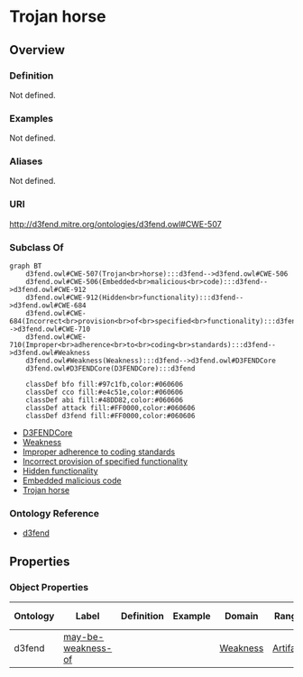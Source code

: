 # Trojan horse

## Overview

### Definition
Not defined.

### Examples
Not defined.

### Aliases
Not defined.

### URI
http://d3fend.mitre.org/ontologies/d3fend.owl#CWE-507

### Subclass Of
```mermaid
graph BT
    d3fend.owl#CWE-507(Trojan<br>horse):::d3fend-->d3fend.owl#CWE-506
    d3fend.owl#CWE-506(Embedded<br>malicious<br>code):::d3fend-->d3fend.owl#CWE-912
    d3fend.owl#CWE-912(Hidden<br>functionality):::d3fend-->d3fend.owl#CWE-684
    d3fend.owl#CWE-684(Incorrect<br>provision<br>of<br>specified<br>functionality):::d3fend-->d3fend.owl#CWE-710
    d3fend.owl#CWE-710(Improper<br>adherence<br>to<br>coding<br>standards):::d3fend-->d3fend.owl#Weakness
    d3fend.owl#Weakness(Weakness):::d3fend-->d3fend.owl#D3FENDCore
    d3fend.owl#D3FENDCore(D3FENDCore):::d3fend
    
    classDef bfo fill:#97c1fb,color:#060606
    classDef cco fill:#e4c51e,color:#060606
    classDef abi fill:#48DD82,color:#060606
    classDef attack fill:#FF0000,color:#060606
    classDef d3fend fill:#FF0000,color:#060606
```

- [D3FENDCore](/docs/ontology/reference/model/D3FENDCore/D3FENDCore.md)
- [Weakness](/docs/ontology/reference/model/D3FENDCore/Weakness/Weakness.md)
- [Improper adherence to coding standards](/docs/ontology/reference/model/D3FENDCore/Weakness/Improper%20adherence%20to%20coding%20standards/Improper%20adherence%20to%20coding%20standards.md)
- [Incorrect provision of specified functionality](/docs/ontology/reference/model/D3FENDCore/Weakness/Improper%20adherence%20to%20coding%20standards/Incorrect%20provision%20of%20specified%20functionality/Incorrect%20provision%20of%20specified%20functionality.md)
- [Hidden functionality](/docs/ontology/reference/model/D3FENDCore/Weakness/Improper%20adherence%20to%20coding%20standards/Incorrect%20provision%20of%20specified%20functionality/Hidden%20functionality/Hidden%20functionality.md)
- [Embedded malicious code](/docs/ontology/reference/model/D3FENDCore/Weakness/Improper%20adherence%20to%20coding%20standards/Incorrect%20provision%20of%20specified%20functionality/Hidden%20functionality/Embedded%20malicious%20code/Embedded%20malicious%20code.md)
- [Trojan horse](/docs/ontology/reference/model/D3FENDCore/Weakness/Improper%20adherence%20to%20coding%20standards/Incorrect%20provision%20of%20specified%20functionality/Hidden%20functionality/Embedded%20malicious%20code/Trojan%20horse/Trojan%20horse.md)


### Ontology Reference
- [d3fend](http://d3fend.mitre.org/ontologies/d3fend.owl#)

## Properties
### Object Properties
| Ontology | Label | Definition | Example | Domain | Range | Inverse Of |
|----------|-------|------------|---------|--------|-------|------------|
| d3fend | [may-be-weakness-of](http://d3fend.mitre.org/ontologies/d3fend.owl#may-be-weakness-of) |  |  | [Weakness](/docs/ontology/reference/model/D3FENDCore/Weakness/Weakness.md) | [Artifact](/docs/ontology/reference/model/D3FENDCore/Artifact/Artifact.md) | [may-have-weakness](http://d3fend.mitre.org/ontologies/d3fend.owl#may-have-weakness) |

